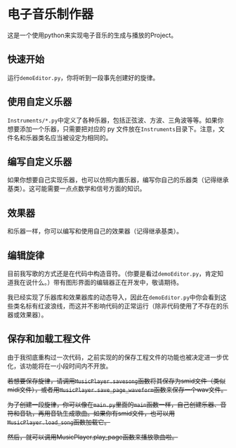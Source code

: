 # 电子音乐制作器

这是一个使用python来实现电子音乐的生成与播放的Project。

## 快速开始

运行`demoEditor.py`，你将听到一段事先创建好的旋律。

## 使用自定义乐器

`Instruments/*.py`中定义了各种乐器，包括正弦波、方波、三角波等等。如果你想要添加一个乐器，只需要把对应的 py 文件放在`Instruments`目录下。注意，文件名和乐器类名应当被设定为相同的。

## 编写自定义乐器

如果你想要自己实现乐器，也可以仿照内置乐器，编写你自己的乐器类（记得继承基类）。这可能需要一点点数学和信号方面的知识。

## 效果器

和乐器一样，你可以编写和使用自己的效果器（记得继承基类）。

## 编辑旋律

目前我写歌的方式还是在代码中构造音符。（你要是看过`demoEditor.py`，肯定知道我在说什么。）带有图形界面的编辑器正在开发中，敬请期待。

我已经实现了乐器库和效果器库的动态导入，因此在`demoEditor.py`中你会看到这些类名标有红波浪线，而这并不影响代码的正常运行（除非代码使用了不存在的乐器或效果器）。

## 保存和加载工程文件

由于我彻底重构过一次代码，之前实现的的保存工程文件的功能也被决定进一步优化，该功能将在一小段时间内不开放。

~~若想要保存旋律，请调用`MusicPlayer.savesong`函数将其保存为smid文件（类似midi文件），或者用`MusicPlayer.save_page_waveform`函数来保存一个wav文件。~~

~~为了创建一段旋律，你可以像在`main.py`里面的`main`函数一样，自己创建乐器、音符和音轨，再用音轨生成歌曲。如果你有smid文件，也可以用`MusicPlayer.load_song`函数加载它。~~

~~然后，就可以调用MusicPlayer.play_page函数来播放歌曲啦。~~
